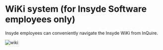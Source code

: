 # WiKi system \(for Insyde Software employees only\)

Insyde employees can conveniently navigate the Insyde WiKi from InQuire.

![wiki](https://github.com/kswang0101/InQuire/tree/e182c4313131e809453b9aa4d6043b2c53dadd25/assets/image17.png)

